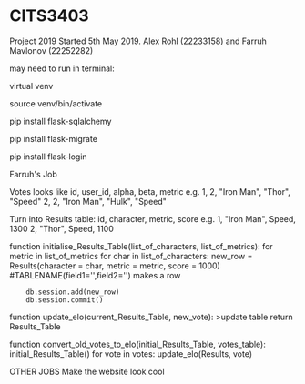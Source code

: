 # CITS3403
Project 2019
Started 5th May 2019. Alex Rohl (22233158) and Farruh Mavlonov (22252282)

may need to run in terminal:

virtual venv

source venv/bin/activate

pip install flask-sqlalchemy

pip install flask-migrate

pip install flask-login


Farruh's Job

Votes looks like
id, user_id, alpha, beta, metric
e.g. 1, 2, "Iron Man", "Thor", "Speed"
     2, 2, "Iron Man", "Hulk", "Speed"

Turn into Results table: id, character, metric, score
e.g. 1, "Iron Man", Speed, 1300
     2, "Thor", Speed, 1100

function initialise_Results_Table(list_of_characters, list_of_metrics):
  for metric in list_of_metrics
    for char in list_of_characters:
        new_row = Results(character = char, metric = metric, score = 1000)  #TABLENAME(field1='',field2='') makes a row  

        db.session.add(new_row)
        db.session.commit()

function update_elo(current_Results_Table, new_vote):
    >update table
    return Results_Table

function convert_old_votes_to_elo(initial_Results_Table, votes_table):
    initial_Results_Table()
    for vote in votes:
        update_elo(Results, vote)

OTHER JOBS
Make the website look cool
